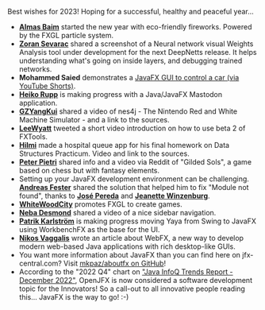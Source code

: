 Best wishes for 2023!
Hoping for a successful, healthy and peaceful year...

* [**Almas Baim**](https://twitter.com/AlmasBaim/status/1610762162850463744) started the new year with eco-friendly fireworks. Powered by the FXGL particle system.
* [**Zoran Sevarac**](https://twitter.com/zsevarac/status/1610634951321346050) shared a screenshot of a Neural network visual Weights Analysis tool under development for the next DeepNetts release. It helps understanding what's going on inside layers, and debugging trained networks. 
* **Mohammed Saied** demonstrates a [JavaFX GUI to control a car (via YouTube Shorts)](https://www.youtube.com/shorts/fA56jf05M84).
* [**Heiko Rupp**](https://mastodon.social/@pilhuhn/109609291776854983) is making progress with a Java/JavaFX Mastodon application.
* [**GZYangKui**](https://twitter.com/YangKui7/status/1609091899562004480?t=Y7LQ24JEmEgcNwKRbQ8YMQ&s=09) shared a video of nes4j - The Nintendo Red and White Machine Simulator - and a link to the sources.
* [**LeeWyatt**](https://twitter.com/LeeWyatt_7788/status/1608797264096657414?t=WaFvuHruHQVnMOgO5bOIiQ&s=09) tweeted a short video introduction on how to use beta 2 of FXTools.
* [**Hilmi**](https://twitter.com/helmiarkan/status/1608669184560631808?t=7TLax6uVNIq99ZOPvLqQVQ&s=09) made a hospital queue app for his final homework on Data Structures Practicum. Video and link to the sources.
* [**Peter Pietri**](https://www.reddit.com/r/JavaFX/comments/zy69bk/gilded_sols_brief_overview/) shared info and a video via Reddit of "Gilded Sols", a game based on chess but with fantasy elements.
* Setting up your JavaFX development environment can be challenging. [**Andreas Fester**](https://twitter.com/a_fester/status/1606385362728849415) shared the solution that helped him to fix "Module not found", thanks to [**José Pereda**](https://twitter.com/JPeredaDnr) and [**Jeanette Winzenburg**](https://twitter.com/kleopatra_jx).
* [**WhiteWoodCity**](https://twitter.com/WhiteWoodCity/status/1607564075625779200) promotes FXGL to create games.
* [**Neba Desmond**](https://twitter.com/desmond__neba/status/1607500047255576581) shared a video of a nice sidebar navigation.
* [**Patrik Karlström**](https://twitter.com/PatrikKarlstrom/status/1607359050555052032) is making progress moving Yaya from Swing to JavaFX using WorkbenchFX as the base for the UI.
* [**Nikos Vaggalis**](https://twitter.com/nikosvg/status/1603462643670519823) wrote an article about WebFX, a new way to develop modern web-based Java applications with rich desktop-like GUIs.
* You want more information about JavaFX than you can find here on jfx-central.com? Visit [mkpaz/aboutfx on GitHub](https://github.com/mkpaz/aboutfx)!
* According to the "2022 Q4" chart on ["Java InfoQ Trends Report - December 2022"](https://www.infoq.com/articles/java-jvm-trends-2022/), OpenJFX is now considered a software development topic for the Innovators! So a call-out to all innovative people reading this... JavaFX is the way to go! :-)